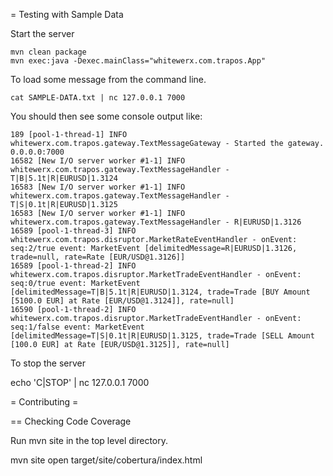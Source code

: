 = Testing with Sample Data

Start the server

    mvn clean package
    mvn exec:java -Dexec.mainClass="whitewerx.com.trapos.App"

To load some message from the command line.

    cat SAMPLE-DATA.txt | nc 127.0.0.1 7000
    
You should then see some console output like:

    189 [pool-1-thread-1] INFO whitewerx.com.trapos.gateway.TextMessageGateway - Started the gateway. 0.0.0.0:7000
    16582 [New I/O server worker #1-1] INFO whitewerx.com.trapos.gateway.TextMessageHandler - T|B|5.1t|R|EURUSD|1.3124
    16583 [New I/O server worker #1-1] INFO whitewerx.com.trapos.gateway.TextMessageHandler - T|S|0.1t|R|EURUSD|1.3125
    16583 [New I/O server worker #1-1] INFO whitewerx.com.trapos.gateway.TextMessageHandler - R|EURUSD|1.3126
    16589 [pool-1-thread-3] INFO whitewerx.com.trapos.disruptor.MarketRateEventHandler - onEvent: seq:2/true event: MarketEvent [delimitedMessage=R|EURUSD|1.3126, trade=null, rate=Rate [EUR/USD@1.3126]]
    16589 [pool-1-thread-2] INFO whitewerx.com.trapos.disruptor.MarketTradeEventHandler - onEvent: seq:0/true event: MarketEvent [delimitedMessage=T|B|5.1t|R|EURUSD|1.3124, trade=Trade [BUY Amount [5100.0 EUR] at Rate [EUR/USD@1.3124]], rate=null]
    16590 [pool-1-thread-2] INFO whitewerx.com.trapos.disruptor.MarketTradeEventHandler - onEvent: seq:1/false event: MarketEvent [delimitedMessage=T|S|0.1t|R|EURUSD|1.3125, trade=Trade [SELL Amount [100.0 EUR] at Rate [EUR/USD@1.3125]], rate=null]

To stop the server

   echo 'C|STOP' | nc 127.0.0.1 7000


= Contributing =

== Checking Code Coverage

Run mvn site in the top level directory.

   mvn site
   open target/site/cobertura/index.html



